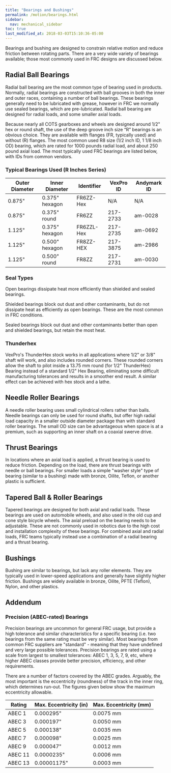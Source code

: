 ```yaml
---
title: "Bearings and Bushings"
permalink: /motion/bearings.html
sidebar:
  nav: mechanical_sidebar
toc: true
last_modified_at: 2018-03-03T15:10:36-05:00
---
```


Bearings and bushing are designed to constrain relative motion and reduce friction between rotating parts. There are a very wide variety of bearings available; those most commonly used in FRC designs are discussed below.

## Radial Ball Bearings

Radial ball bearing are the most common type of bearing used in products. Normally, radial bearings are constructed with ball grooves in both the inner and outer races, containing a number of ball bearings. These bearings generally need to be lubricated with grease, however in FRC we normally use sealed bearings, which are pre-lubricated. Radial ball bearing are designed for radial loads, and some smaller axial loads.

Because nearly all COTS gearboxes and wheels are designed around 1/2" hex or round shaft, the use of the deep groove inch size “R” bearings is an obvious choice. They are available with flanges (FR, typically used) and without (R) flanges. The most common used R8 size (1/2 inch ID, 1 1/8 inch OD) bearing, which are rated for 1000 pounds radial load, and about 250 pound axial load. The most typically used FRC bearings are listed below, with IDs from common vendors.

### Typical Bearings Used (R Inches Series)

Outer Diameter | Inner Diameter | Identifier | VexPro ID | Andymark ID
---------------|----------------|------------|-----------|------------
0.875"         | 0.375" hexagon | FR6ZZ-Hex  | N/A       | N/A
0.875"         | 0.375" round   | FR6ZZ      | 217-2733  | am-0028
1.125"         | 0.375" hexagon | FR6ZZL-Hex | 217-2735  | am-0692
1.125"         | 0.500" hexagon | FR8ZZ-HEX  | 217-3875  | am-2986
1.125"         | 0.500" round   | FR8ZZ      | 217-2731  | am-0030

### Seal Types

Open bearings dissipate heat more efficiently than shielded and sealed bearings.

Shielded bearings block out dust and other contaminants, but do not dissipate heat as efficiently as open bearings. These are the most common in FRC conditions.

Sealed bearings block out dust and other contaminants better than open and shielded bearings, but retain the most heat.

### Thunderhex

VexPro's ThunderHex stock works in all applications where 1/2" or 3/8" shaft will work, and also includes rounded corners. These rounded corners allow the shaft to pilot inside a 13.75 mm round (for 1/2" ThunderHex) Bearing instead of a standard 1/2" Hex Bearing, eliminating some difficult manufacturing tolerances and results in a smoother end result. A similar effect can be achieved with hex stock and a lathe.

## Needle Roller Bearings

A needle roller bearing uses small cylindrical rollers rather than balls. Needle bearings can only be used for round shafts, but offer high radial load capacity in a smaller outside diameter package than with standard roller bearings. The small OD size can be advantageous when space is at a premium, such as supporting an inner shaft on a coaxial swerve drive.

## Thrust Bearings

In locations where an axial load is applied, a thrust bearing is used to reduce friction. Depending on the load, there are thrust bearings with needle or ball bearings. For smaller loads a simple "washer style" type of bearing (similar to a bushing) made with bronze, Oilite, Teflon, or another plastic is sufficient.

## Tapered Ball & Roller Bearings

Tapered bearings are designed for both axial and radial loads. These bearings are used on automobile wheels, and also used in the old cup and cone style bicycle wheels. The axial preload on the bearing needs to be adjustable. These are not commonly used in robotics due to the high cost and installation complexity of these bearings. For combined axial and radial loads, FRC teams typically instead use a combination of a radial bearing and a thrust bearing.

## Bushings

Bushing are similar to bearings, but lack any roller elements. They are typically used in lower-speed applications and generally have slightly higher friction. Bushings are widely available in bronze, Oilite, PFTE (Teflon), Nylon, and other plastics.

## Addendum

### Precision (ABEC-rated) Bearings

Precision bearings are uncommon for general FRC usage, but provide a high tolerance and similar characteristics for a specific bearing (i.e. two bearings from the same rating must be very similar). Most bearings from common FRC suppliers are "standard" - meaning that they have undefined and very large possible tolerances. Precision bearings are rated using a scale from largest to smallest tolerances: ABEC 1, 3, 5, 7, 9, etc, where higher ABEC classes provide better precision, efficiency, and other requirements.

There are a number of factors covered by the ABEC grades. Arguably, the most important is the eccentricity (roundness) of the track in the inner ring, which determines run-out. The figures given below show the maximum eccentricity allowable.

Rating  | Max. Eccentricity (in) | Max. Eccentricity (mm)
--------|------------------------|----------------
ABEC 1  | 0.000295"              | 0.0075 mm
ABEC 3  | 0.000197"              | 0.0050 mm
ABEC 5  | 0.000138"              | 0.0035 mm
ABEC 7  | 0.000098"              | 0.0025 mm
ABEC 9  | 0.000047"              | 0.0012 mm
ABEC 11 | 0.0000235"             | 0.0006 mm
ABEC 13 | 0.00001175"            | 0.0003 mm
